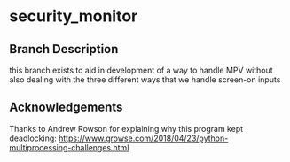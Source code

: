 # security_monitor

## Branch Description
this branch exists to aid in development of a way to handle MPV without also dealing with the three different ways that we handle screen-on inputs

## Acknowledgements
Thanks to Andrew Rowson for explaining why this program kept deadlocking: https://www.growse.com/2018/04/23/python-multiprocessing-challenges.html 
